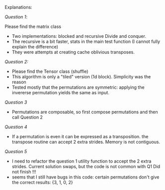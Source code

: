 
Explanations:

*Question 1*:

Please find the matrix class
- Two implementations: blocked and recursive Divide and conquer. 
- The recursive is a bit faster, stats in the main test function (I cannot fully explain the difference)
- They were attempts at creating cache oblivious transposes.

*Question 2:*
- Please find the Tensor class (shuffle)
- This algorithm is only a "tiled" version (1d block). Simplicity was the reason
- Tested mostly that the permutations are symmetric: applying the invererse permutation yields the same as input.

*Question 3*
- Permutations are composable, so first compose permutations and then call Question 2

*Question 4*
- If a permutation is even it can be expressed as a transposition. the transpose routine can accept 2 extra strides. Memory is not contiguous.

*Question 5*
- I need to refactor the question 1 utility function to accept the 2 extra strides. Current solution swaps, but the code is not common with Q1
Did not finish !!!
- seems that I still have bugs in this code: certain permutations don't give the correct results: {3, 1, 0, 2}
